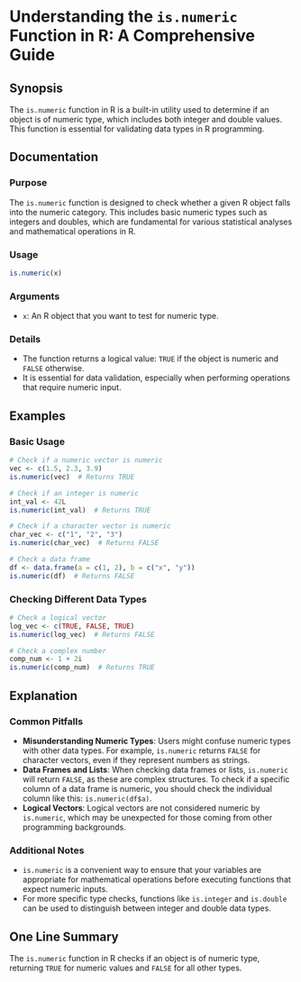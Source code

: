 <!--
Meta Description: # Understanding the `is.numeric` Function in R: A Comprehensive Guide ## Synopsis The `is.numeric` function in R is a built-in utility used to determi...
Meta Keywords: numeric, data, check, types, returns
-->

# Understanding the `is.numeric` Function in R: A Comprehensive Guide

## Synopsis
The `is.numeric` function in R is a built-in utility used to determine if an object is of numeric type, which includes both integer and double values. This function is essential for validating data types in R programming.

## Documentation

### Purpose
The `is.numeric` function is designed to check whether a given R object falls into the numeric category. This includes basic numeric types such as integers and doubles, which are fundamental for various statistical analyses and mathematical operations in R.

### Usage
```R
is.numeric(x)
```

### Arguments
- `x`: An R object that you want to test for numeric type.

### Details
- The function returns a logical value: `TRUE` if the object is numeric and `FALSE` otherwise.
- It is essential for data validation, especially when performing operations that require numeric input. 

## Examples

### Basic Usage
```R
# Check if a numeric vector is numeric
vec <- c(1.5, 2.3, 3.9)
is.numeric(vec)  # Returns TRUE

# Check if an integer is numeric
int_val <- 42L
is.numeric(int_val)  # Returns TRUE

# Check if a character vector is numeric
char_vec <- c("1", "2", "3")
is.numeric(char_vec)  # Returns FALSE

# Check a data frame
df <- data.frame(a = c(1, 2), b = c("x", "y"))
is.numeric(df)  # Returns FALSE
```

### Checking Different Data Types
```R
# Check a logical vector
log_vec <- c(TRUE, FALSE, TRUE)
is.numeric(log_vec)  # Returns FALSE

# Check a complex number
comp_num <- 1 + 2i
is.numeric(comp_num)  # Returns TRUE
```

## Explanation

### Common Pitfalls
- **Misunderstanding Numeric Types**: Users might confuse numeric types with other data types. For example, `is.numeric` returns `FALSE` for character vectors, even if they represent numbers as strings.
- **Data Frames and Lists**: When checking data frames or lists, `is.numeric` will return `FALSE`, as these are complex structures. To check if a specific column of a data frame is numeric, you should check the individual column like this: `is.numeric(df$a)`.
- **Logical Vectors**: Logical vectors are not considered numeric by `is.numeric`, which may be unexpected for those coming from other programming backgrounds.

### Additional Notes
- `is.numeric` is a convenient way to ensure that your variables are appropriate for mathematical operations before executing functions that expect numeric inputs.
- For more specific type checks, functions like `is.integer` and `is.double` can be used to distinguish between integer and double data types.

## One Line Summary
The `is.numeric` function in R checks if an object is of numeric type, returning `TRUE` for numeric values and `FALSE` for all other types.